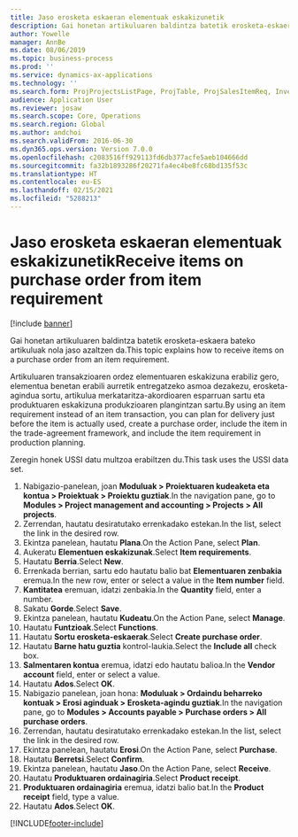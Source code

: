 ```yaml
---
title: Jaso erosketa eskaeran elementuak eskakizunetik
description: Gai honetan artikuluaren baldintza batetik erosketa-eskaera bateko artikuluak nola jaso azaltzen da.
author: Yowelle
manager: AnnBe
ms.date: 08/06/2019
ms.topic: business-process
ms.prod: ''
ms.service: dynamics-ax-applications
ms.technology: ''
ms.search.form: ProjProjectsListPage, ProjTable, ProjSalesItemReq, InventItemIdLookupSimple, PurchCreateFromSalesOrder, VendAccountItemLookup, PurchTable, PurchEditLines
audience: Application User
ms.reviewer: josaw
ms.search.scope: Core, Operations
ms.search.region: Global
ms.author: andchoi
ms.search.validFrom: 2016-06-30
ms.dyn365.ops.version: Version 7.0.0
ms.openlocfilehash: c2083516ff929113fd6db377acfe5aeb104666dd
ms.sourcegitcommit: fa32b1893286f20271fa4ec4be8fc68bd135f53c
ms.translationtype: HT
ms.contentlocale: eu-ES
ms.lasthandoff: 02/15/2021
ms.locfileid: "5288213"
---
```

# <a name="receive-items-on-purchase-order-from-item-requirement"></a><span data-ttu-id="9ecca-103">Jaso erosketa eskaeran elementuak eskakizunetik</span><span class="sxs-lookup"><span data-stu-id="9ecca-103">Receive items on purchase order from item requirement</span></span>

[!include [banner](../../includes/banner.md)]

<span data-ttu-id="9ecca-104">Gai honetan artikuluaren baldintza batetik erosketa-eskaera bateko artikuluak nola jaso azaltzen da.</span><span class="sxs-lookup"><span data-stu-id="9ecca-104">This topic explains how to receive items on a purchase order from an item requirement.</span></span>

<span data-ttu-id="9ecca-105">Artikuluaren transakzioaren ordez elementuaren eskakizuna erabiliz gero, elementua benetan erabili aurretik entregatzeko asmoa dezakezu, erosketa-agindua sortu, artikulua merkataritza-akordioaren esparruan sartu eta produktuaren eskakizuna produkzioaren plangintzan sartu.</span><span class="sxs-lookup"><span data-stu-id="9ecca-105">By using an item requirement instead of an item transaction, you can plan for delivery just before the item is actually used, create a purchase order, include the item in the trade-agreement framework, and include the item requirement in production planning.</span></span> 

<span data-ttu-id="9ecca-106">Zeregin honek USSI datu multzoa erabiltzen du.</span><span class="sxs-lookup"><span data-stu-id="9ecca-106">This task uses the USSI data set.</span></span>

1. <span data-ttu-id="9ecca-107">Nabigazio-panelean, joan **Moduluak > Proiektuaren kudeaketa eta kontua > Proiektuak > Proiektu guztiak**.</span><span class="sxs-lookup"><span data-stu-id="9ecca-107">In the navigation pane, go to **Modules > Project management and accounting > Projects > All projects**.</span></span>
2. <span data-ttu-id="9ecca-108">Zerrendan, hautatu desiratutako errenkadako estekan.</span><span class="sxs-lookup"><span data-stu-id="9ecca-108">In the list, select the link in the desired row.</span></span>
3. <span data-ttu-id="9ecca-109">Ekintza panelean, hautatu **Plana**.</span><span class="sxs-lookup"><span data-stu-id="9ecca-109">On the Action Pane, select **Plan**.</span></span>
4. <span data-ttu-id="9ecca-110">Aukeratu **Elementuen eskakizunak**.</span><span class="sxs-lookup"><span data-stu-id="9ecca-110">Select **Item requirements**.</span></span>
5. <span data-ttu-id="9ecca-111">Hautatu **Berria**.</span><span class="sxs-lookup"><span data-stu-id="9ecca-111">Select **New**.</span></span>
6. <span data-ttu-id="9ecca-112">Errenkada berrian, sartu edo hautatu balio bat **Elementuaren zenbakia** eremua.</span><span class="sxs-lookup"><span data-stu-id="9ecca-112">In the new row, enter or select a value in the **Item number** field.</span></span>
7. <span data-ttu-id="9ecca-113">**Kantitatea** eremuan, idatzi zenbakia.</span><span class="sxs-lookup"><span data-stu-id="9ecca-113">In the **Quantity** field, enter a number.</span></span>
8. <span data-ttu-id="9ecca-114">Sakatu **Gorde**.</span><span class="sxs-lookup"><span data-stu-id="9ecca-114">Select **Save**.</span></span>
9. <span data-ttu-id="9ecca-115">Ekintza panelean, hautatu **Kudeatu**.</span><span class="sxs-lookup"><span data-stu-id="9ecca-115">On the Action Pane, select **Manage**.</span></span>
10. <span data-ttu-id="9ecca-116">Hautatu **Funtzioak**.</span><span class="sxs-lookup"><span data-stu-id="9ecca-116">Select **Functions**.</span></span>
11. <span data-ttu-id="9ecca-117">Hautatu **Sortu erosketa-eskaerak**.</span><span class="sxs-lookup"><span data-stu-id="9ecca-117">Select **Create purchase order**.</span></span>
12. <span data-ttu-id="9ecca-118">Hautatu **Barne hatu guztia** kontrol-laukia.</span><span class="sxs-lookup"><span data-stu-id="9ecca-118">Select the **Include all** check box.</span></span>
13. <span data-ttu-id="9ecca-119">**Salmentaren kontua** eremua, idatzi edo hautatu balioa.</span><span class="sxs-lookup"><span data-stu-id="9ecca-119">In the **Vendor account** field, enter or select a value.</span></span>
14. <span data-ttu-id="9ecca-120">Hautatu **Ados**.</span><span class="sxs-lookup"><span data-stu-id="9ecca-120">Select **OK**.</span></span>
15. <span data-ttu-id="9ecca-121">Nabigazio panelean, joan hona: **Moduluak > Ordaindu beharreko kontuak > Erosi aginduak > Erosketa-agindu guztiak**.</span><span class="sxs-lookup"><span data-stu-id="9ecca-121">In the navigation pane, go to **Modules > Accounts payable > Purchase orders > All purchase orders**.</span></span>
16. <span data-ttu-id="9ecca-122">Zerrendan, hautatu desiratutako errenkadako estekan.</span><span class="sxs-lookup"><span data-stu-id="9ecca-122">In the list, select the link in the desired row.</span></span>
17. <span data-ttu-id="9ecca-123">Ekintza panelean, hautatu **Erosi**.</span><span class="sxs-lookup"><span data-stu-id="9ecca-123">On the Action Pane, select **Purchase**.</span></span>
18. <span data-ttu-id="9ecca-124">Hautatu **Berretsi**.</span><span class="sxs-lookup"><span data-stu-id="9ecca-124">Select **Confirm**.</span></span>
19. <span data-ttu-id="9ecca-125">Ekintza panelean, hautatu **Jaso**.</span><span class="sxs-lookup"><span data-stu-id="9ecca-125">On the Action Pane, select **Receive**.</span></span>
20. <span data-ttu-id="9ecca-126">Hautatu **Produktuaren ordainagiria**.</span><span class="sxs-lookup"><span data-stu-id="9ecca-126">Select **Product receipt**.</span></span>
21. <span data-ttu-id="9ecca-127">**Produktuaren ordainagiria** eremua, idatzi balio bat.</span><span class="sxs-lookup"><span data-stu-id="9ecca-127">In the **Product receipt** field, type a value.</span></span>
22. <span data-ttu-id="9ecca-128">Hautatu **Ados**.</span><span class="sxs-lookup"><span data-stu-id="9ecca-128">Select **OK**.</span></span>



[!INCLUDE[footer-include](../../includes/footer-banner.md)]